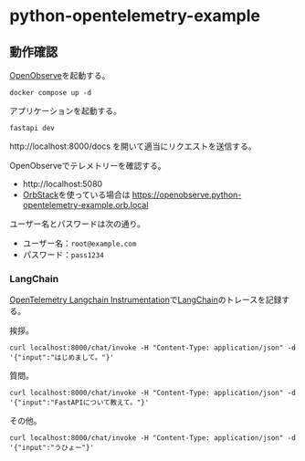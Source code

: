 # python-opentelemetry-example

## 動作確認

[OpenObserve](https://openobserve.ai/)を起動する。

```
docker compose up -d
```

アプリケーションを起動する。

```
fastapi dev
```

http://localhost:8000/docs を開いて適当にリクエストを送信する。

OpenObserveでテレメトリーを確認する。

- http://localhost:5080
- [OrbStack](https://orbstack.dev/)を使っている場合は https://openobserve.python-opentelemetry-example.orb.local

ユーザー名とパスワードは次の通り。

- ユーザー名：`root@example.com`
- パスワード：`pass1234`

### LangChain

[OpenTelemetry Langchain Instrumentation](https://github.com/traceloop/openllmetry/tree/main/packages/opentelemetry-instrumentation-langchain)で[LangChain](https://www.langchain.com/)のトレースを記録する。

挨拶。

```
curl localhost:8000/chat/invoke -H "Content-Type: application/json" -d '{"input":"はじめまして。"}'
```

質問。

```
curl localhost:8000/chat/invoke -H "Content-Type: application/json" -d '{"input":"FastAPIについて教えて。"}'
```

その他。

```
curl localhost:8000/chat/invoke -H "Content-Type: application/json" -d '{"input":"うひょー"}'
```

